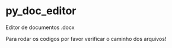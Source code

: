 # py_doc_editor
Editor de documentos .docx

Para rodar os codigos por favor verificar o caminho dos arquivos!
